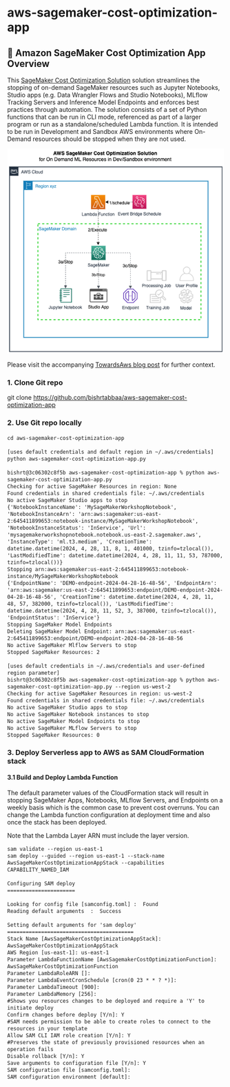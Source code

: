 # aws-sagemaker-cost-optimization-app

## :brain: Amazon SageMaker Cost Optimization App Overview

This [SageMaker Cost Optimization Solution](aws-sagemaker-cost-optimization-app.py) solution streamlines the stopping of on-demand SageMaker resources such as Jupyter Notebooks, Studio apps (e.g. Data Wrangler Flows and Studio Notebooks), MLflow Tracking Servers and Inference Model Endpoints and enforces best practices through automation.  The solution consists of a set of Python functions that can be run in CLI mode, referenced as part of a larger program or run as a standalone/scheduled Lambda function.  It is intended to be run in Development and Sandbox AWS environments where On-Demand resources should be stopped when they are not used.

![SageMaker Cost Optimization Solution Architecture](./assets/aws_sagemaker_cost_optimization_solution_architecture.png)

Please visit the accompanying [TowardsAws blog post](https://towardsaws.com/frugal-mlops-automation-how-to-enforce-amazon-sagemaker-cost-optimization-using-serverless-c8c87c626002) for further context.

### 1. Clone Git repo
git clone https://github.com/bishrtabbaa/aws-sagemaker-cost-optimization-app

### 2. Use Git repo locally
```
cd aws-sagemaker-cost-optimization-app

[uses default credentials and default region in ~/.aws/credentials]
python aws-sagemaker-cost-optimization-app.py 

bishrt@3c06302c8f5b aws-sagemaker-cost-optimization-app % python aws-sagemaker-cost-optimization-app.py                   
Checking for active SageMaker Resources in region: None
Found credentials in shared credentials file: ~/.aws/credentials
No active SageMaker Studio apps to stop
{'NotebookInstanceName': 'MySageMakerWorkshopNotebook', 'NotebookInstanceArn': 'arn:aws:sagemaker:us-east-2:645411899653:notebook-instance/MySageMakerWorkshopNotebook', 'NotebookInstanceStatus': 'InService', 'Url': 'mysagemakerworkshopnotebook.notebook.us-east-2.sagemaker.aws', 'InstanceType': 'ml.t3.medium', 'CreationTime': datetime.datetime(2024, 4, 28, 11, 8, 1, 401000, tzinfo=tzlocal()), 'LastModifiedTime': datetime.datetime(2024, 4, 28, 11, 11, 53, 787000, tzinfo=tzlocal())}
Stopping arn:aws:sagemaker:us-east-2:645411899653:notebook-instance/MySageMakerWorkshopNotebook
{'EndpointName': 'DEMO-endpoint-2024-04-28-16-48-56', 'EndpointArn': 'arn:aws:sagemaker:us-east-2:645411899653:endpoint/DEMO-endpoint-2024-04-28-16-48-56', 'CreationTime': datetime.datetime(2024, 4, 28, 11, 48, 57, 382000, tzinfo=tzlocal()), 'LastModifiedTime': datetime.datetime(2024, 4, 28, 11, 52, 3, 387000, tzinfo=tzlocal()), 'EndpointStatus': 'InService'}
Stopping SageMaker Model Endpoints
Deleting SageMaker Model Endpoint: arn:aws:sagemaker:us-east-2:645411899653:endpoint/DEMO-endpoint-2024-04-28-16-48-56
No active SageMaker Mlflow Servers to stop
Stopped SageMaker Resources: 2

[uses default credentials in ~/.aws/credentials and user-defined region parameter]
bishrt@3c06302c8f5b aws-sagemaker-cost-optimization-app % python aws-sagemaker-cost-optimization-app.py --region us-west-2
Checking for active SageMaker Resources in region: us-west-2
Found credentials in shared credentials file: ~/.aws/credentials
No active SageMaker Studio apps to stop
No active SageMaker Notebook instances to stop
No active SageMaker Model Endpoints to stop
No active SageMaker MLflow Servers to stop
Stopped SageMaker Resources: 0
```

### 3. Deploy Serverless app to AWS as SAM CloudFormation stack

#### 3.1 Build and Deploy Lambda Function

The default parameter values of the CloudFormation stack will result in stopping SageMaker Apps, Notebooks, MLflow Servers, and Endpoints on a weekly basis which is the common case to prevent cost overruns.  You can change the Lambda function configuration at deployment time and also once the stack has been deployed.

Note that the Lambda Layer ARN must include the layer version.

```
sam validate --region us-east-1
sam deploy --guided --region us-east-1 --stack-name AwsSageMakerCostOptimizationAppStack --capabilities CAPABILITY_NAMED_IAM

Configuring SAM deploy
======================

Looking for config file [samconfig.toml] :  Found
Reading default arguments  :  Success

Setting default arguments for 'sam deploy'
=========================================
Stack Name [AwsSageMakerCostOptimizationAppStack]: AwsSageMakerCostOptimizationAppStack
AWS Region [us-east-1]: us-east-1
Parameter LambdaFunctionName [AwsSagemakerCostOptimizationFunction]: AwsSageMakerCostOptimizationFunction
Parameter LambdaRoleARN []:
Parameter LambdaEventCronSchedule [cron(0 23 * * ? *)]:
Parameter LambdaTimeout [900]:
Parameter LambdaMemory [256]:
#Shows you resources changes to be deployed and require a 'Y' to initiate deploy
Confirm changes before deploy [Y/n]: Y
#SAM needs permission to be able to create roles to connect to the resources in your template
Allow SAM CLI IAM role creation [Y/n]: Y
#Preserves the state of previously provisioned resources when an operation fails
Disable rollback [Y/n]: Y
Save arguments to configuration file [Y/n]: Y
SAM configuration file [samconfig.toml]:
SAM configuration environment [default]:

```